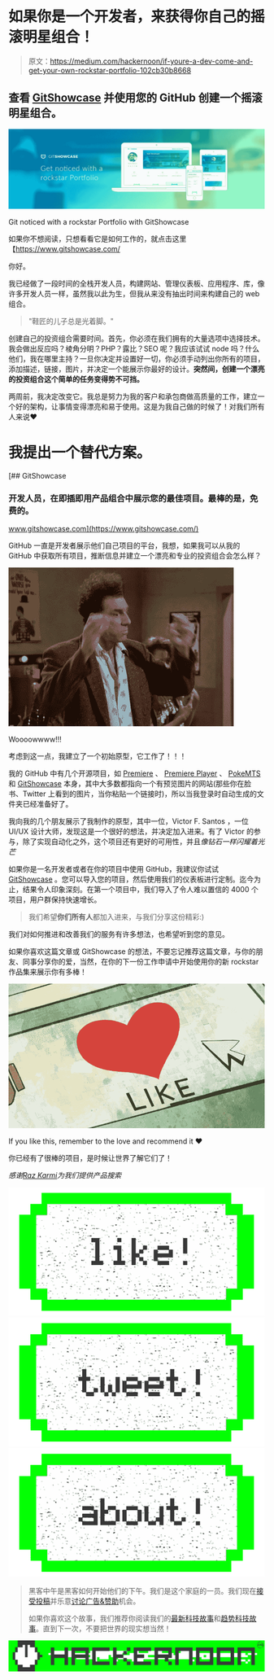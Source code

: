 # 如果你是一个开发者，来获得你自己的摇滚明星组合！

> 原文：<https://medium.com/hackernoon/if-youre-a-dev-come-and-get-your-own-rockstar-portfolio-102cb30b8668>

## 查看 [GitShowcase](https://www.gitshowcase.com/) 并使用您的 GitHub 创建一个摇滚明星组合。

![](img/d88e1b1cfb1749784dfba05fc9bad699.png)

Git noticed with a rockstar Portfolio with GitShowcase

如果你不想阅读，只想看看它是如何工作的，就点击这里【https://www.gitshowcase.com/

你好。

我已经做了一段时间的全栈开发人员，构建网站、管理仪表板、应用程序、库，像许多开发人员一样，虽然我以此为生，但我从来没有抽出时间来构建自己的 web 组合。

> "鞋匠的儿子总是光着脚。"

创建自己的投资组合需要时间。首先，你必须在我们拥有的大量选项中选择技术。我会做出反应吗？棱角分明？PHP？露比？SEO 呢？我应该试试 node 吗？什么他们，我在哪里主持？一旦你决定并设置好一切，你必须手动列出你所有的项目，添加描述，链接，图片，并决定一个能展示你最好的设计。**突然间，创建一个漂亮的投资组合这个简单的任务变得势不可挡。**

两周前，我决定改变它。我总是努力为我的客户和承包商做高质量的工作，建立一个好的架构，让事情变得漂亮和易于使用。这是为我自己做的时候了！对我们所有人来说❤

# 我提出一个替代方案。

[](https://www.gitshowcase.com/) [## GitShowcase

### 开发人员，在即插即用产品组合中展示您的最佳项目。最棒的是，免费的。

www.gitshowcase.com](https://www.gitshowcase.com/) 

GitHub 一直是开发者展示他们自己项目的平台，我想，如果我可以从我的 GitHub 中获取所有项目，推断信息并建立一个漂亮和专业的投资组合会怎么样？

![](img/5d9abc932edbfb80f4577c69c3b307f0.png)

Woooowwww!!!

考虑到这一点，我建立了一个初始原型，它工作了！！！

我的 GitHub 中有几个开源项目，如 [Premiere](https://hackernoon.com/consuming-restful-apis-with-premiere-ae712d1bc935#.p1t53oat8) 、 [Premiere Player](https://premiere-player.herokuapp.com/) 、 [PokeMTS](http://www.pokemts.com/) 和 [GitShowcase](https://www.gitshowcase.com/) 本身，其中大多数都指向一个有预览图片的网站(那些你在脸书、Twitter 上看到的图片，当你粘贴一个链接时)，所以当我登录时自动生成的文件夹已经准备好了。

我向我的几个朋友展示了我制作的原型，其中一位，Victor F. Santos ，一位 UI/UX 设计大师，发现这是一个很好的想法，并决定加入进来。有了 Victor 的参与，除了实现自动化之外，这个项目还有更好的可用性，并且*像钻石一样闪耀着光芒*

如果你是一名开发者或者在你的项目中使用 GitHub，我建议你试试 [GitShowcase](https://www.gitshowcase.com/) 。您可以导入您的项目，然后使用我们的仪表板进行定制。迄今为止，结果令人印象深刻。在第一个项目中，我们导入了令人难以置信的 4000 个项目，用户群保持快速增长。

> 我们希望**你们所有人**都加入进来，与我们分享这份精彩:)

我们对如何推进和改善我们的服务有许多想法，也希望听到您的意见。

如果你喜欢这篇文章或 GitShowcase 的想法，不要忘记推荐这篇文章，与你的朋友、同事分享你的爱，当然，在你的下一份工作申请中开始使用你的新 rockstar 作品集来展示你有多棒！

![](img/02a14b46a07212cface451b89ab20fe7.png)

If you like this, remember to the love and recommend it ❤

你已经有了很棒的项目，是时候让世界了解它们了！

*感谢*[*Raz Karmi*](https://medium.com/u/59cd8f6aa571?source=post_page-----102cb30b8668--------------------------------)*为我们提供产品搜索*

[![](img/50ef4044ecd4e250b5d50f368b775d38.png)](http://bit.ly/HackernoonFB)[![](img/979d9a46439d5aebbdcdca574e21dc81.png)](https://goo.gl/k7XYbx)[![](img/2930ba6bd2c12218fdbbf7e02c8746ff.png)](https://goo.gl/4ofytp)

> 黑客中午是黑客如何开始他们的下午。我们是这个家庭的一员。我们现在[接受投稿](http://bit.ly/hackernoonsubmission)并乐意[讨论广告&赞助](mailto:partners@amipublications.com)机会。
> 
> 如果你喜欢这个故事，我们推荐你阅读我们的[最新科技故事](http://bit.ly/hackernoonlatestt)和[趋势科技故事](https://hackernoon.com/trending)。直到下一次，不要把世界的现实想当然！

![](img/be0ca55ba73a573dce11effb2ee80d56.png)